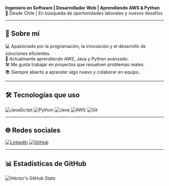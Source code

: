 **Ingeniero en Software | Desarrollador Web | Aprendiendo AWS & Python**  
📍 Desde Chile | En búsqueda de oportunidades laborales y nuevos desafíos

---

## 🚀 Sobre mí

💻 Apasionado por la programación, la innovación y el desarrollo de soluciones eficientes.  
🧠 Actualmente aprendiendo AWS, Java y Python avanzado.  
🛠️ Me gusta trabajar en proyectos que resuelven problemas reales.  
📚 Siempre abierto a aprender algo nuevo y colaborar en equipo.  

---

## 🛠️ Tecnologías que uso

![JavaScript](https://img.shields.io/badge/JavaScript-F7DF1E?style=for-the-badge&logo=javascript&logoColor=black)
![Python](https://img.shields.io/badge/Python-3776AB?style=for-the-badge&logo=python&logoColor=white)
![Java](https://img.shields.io/badge/Java-ED8B00?style=for-the-badge&logo=java&logoColor=white)
![AWS](https://img.shields.io/badge/AWS-232F3E?style=for-the-badge&logo=amazonaws&logoColor=white)
![Git](https://img.shields.io/badge/Git-F05032?style=for-the-badge&logo=git&logoColor=white)

---

## 🌐 Redes sociales

[![LinkedIn](https://img.shields.io/badge/LinkedIn-0077B5?style=for-the-badge&logo=linkedin&logoColor=white)](https://www.linkedin.com/in/hector-burgos-780aa3318/)
[![GitHub](https://img.shields.io/badge/GitHub-100000?style=for-the-badge&logo=github&logoColor=white)](https://github.com/burg-osh)

---

## 📊 Estadísticas de GitHub

![Héctor's GitHub Stats](https://github-readme-stats.vercel.app/api?username=burg-osh&show_icons=true&theme=dark&hide_title=true&count_private=true)
